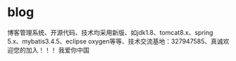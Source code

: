 # blog
博客管理系统、开源代码、技术均采用新版、如jdk1.8、tomcat8.x、spring 5.x、mybatis3.4.5、eclipse oxygen等等、技术交流基地：327947585、真诚欢迎您的加入！！！
我爱你中国
